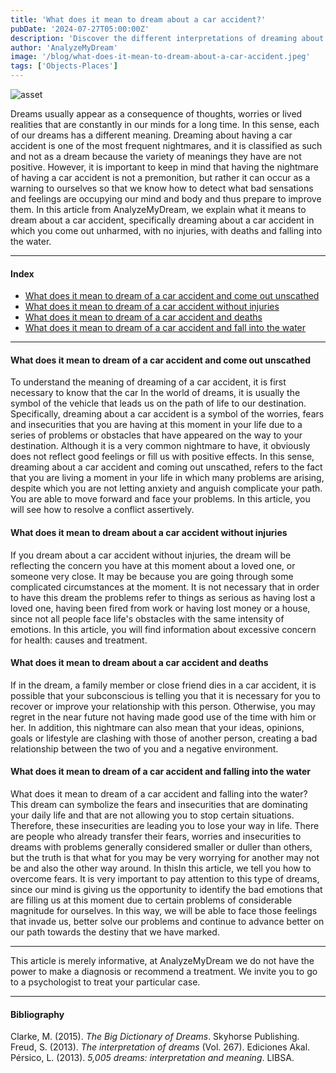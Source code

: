 ```yaml
---
title: 'What does it mean to dream about a car accident?'
pubDate: '2024-07-27T05:00:00Z'
description: 'Discover the different interpretations of dreaming about a car accident, from reflecting on your worries to a warning from your subconscious.'
author: 'AnalyzeMyDream'
image: '/blog/what-does-it-mean-to-dream-about-a-car-accident.jpeg'
tags: ['Objects-Places']
---
```


![asset](/blog/what-does-it-mean-to-dream-about-a-car-accident.jpeg)

Dreams usually appear as a consequence of thoughts, worries or lived realities that are constantly in our minds for a long time. In this sense, each of our dreams has a different meaning. Dreaming about having a car accident is one of the most frequent nightmares, and it is classified as such and not as a dream because the variety of meanings they have are not positive. However, it is important to keep in mind that having the nightmare of having a car accident is not a premonition, but rather it can occur as a warning to ourselves so that we know how to detect what bad sensations and feelings are occupying our mind and body and thus prepare to improve them. In this article from AnalyzeMyDream, we explain what it means to dream about a car accident, specifically dreaming about a car accident in which you come out unharmed, with no injuries, with deaths and falling into the water.

---

#### Index

- [What does it mean to dream of a car accident and come out unscathed](#what-does-it-mean-to-dream-of-a-car-accident-and-come-out-unscathed)
- [What does it mean to dream of a car accident without injuries](#what-does-it-mean-to-dream-of-a-car-accident-without-injuries)
- [What does it mean to dream of a car accident and deaths](#what-does-it-mean-to-dream-of-a-car-accident-and-deaths)
- [What does it mean to dream of a car accident and fall into the water](#what-does-it-mean-to-dream-of-a-car-accident-and-fall-into-the-water)

---

#### What does it mean to dream of a car accident and come out unscathed

To understand the meaning of dreaming of a car accident, it is first necessary to know that the car In the world of dreams, it is usually the symbol of the vehicle that leads us on the path of life to our destination. Specifically, dreaming about a car accident is a symbol of the worries, fears and insecurities that you are having at this moment in your life due to a series of problems or obstacles that have appeared on the way to your destination. Although it is a very common nightmare to have, it obviously does not reflect good feelings or fill us with positive effects. In this sense, dreaming about a car accident and coming out unscathed, refers to the fact that you are living a moment in your life in which many problems are arising, despite which you are not letting anxiety and anguish complicate your path. You are able to move forward and face your problems. In this article, you will see how to resolve a conflict assertively.

#### What does it mean to dream about a car accident without injuries

If you dream about a car accident without injuries, the dream will be reflecting the concern you have at this moment about a loved one, or someone very close. It may be because you are going through some complicated circumstances at the moment. It is not necessary that in order to have this dream the problems refer to things as serious as having lost a loved one, having been fired from work or having lost money or a house, since not all people face life's obstacles with the same intensity of emotions. In this article, you will find information about excessive concern for health: causes and treatment.

#### What does it mean to dream about a car accident and deaths

If in the dream, a family member or close friend dies in a car accident, it is possible that your subconscious is telling you that it is necessary for you to recover or improve your relationship with this person. Otherwise, you may regret in the near future not having made good use of the time with him or her. In addition, this nightmare can also mean that your ideas, opinions, goals or lifestyle are clashing with those of another person, creating a bad relationship between the two of you and a negative environment.

#### What does it mean to dream of a car accident and falling into the water

What does it mean to dream of a car accident and falling into the water? This dream can symbolize the fears and insecurities that are dominating your daily life and that are not allowing you to stop certain situations. Therefore, these insecurities are leading you to lose your way in life. There are people who already transfer their fears, worries and insecurities to dreams with problems generally considered smaller or duller than others, but the truth is that what for you may be very worrying for another may not be and also the other way around. In thisIn this article, we tell you how to overcome fears. It is very important to pay attention to this type of dreams, since our mind is giving us the opportunity to identify the bad emotions that are filling us at this moment due to certain problems of considerable magnitude for ourselves. In this way, we will be able to face those feelings that invade us, better solve our problems and continue to advance better on our path towards the destiny that we have marked.

---

This article is merely informative, at AnalyzeMyDream we do not have the power to make a diagnosis or recommend a treatment. We invite you to go to a psychologist to treat your particular case.

---

#### Bibliography

Clarke, M. (2015). *The Big Dictionary of Dreams*. Skyhorse Publishing.
Freud, S. (2013). *The interpretation of dreams* (Vol. 267). Ediciones Akal.
Pérsico, L. (2013). *5,005 dreams: interpretation and meaning*. LIBSA.